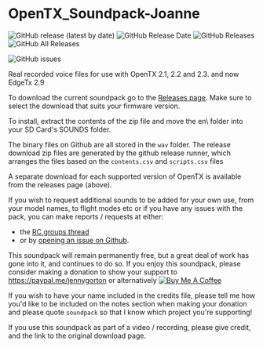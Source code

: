 # OpenTX_Soundpack-Joanne
![GitHub release (latest by date)](https://img.shields.io/github/v/release/pinkywafer/OpenTX_soundpack-Joanne)
![GitHub Release Date](https://img.shields.io/github/release-date/pinkywafer/OpenTX_soundpack-Joanne)
![GitHub Releases](https://img.shields.io/github/downloads/pinkywafer/OpenTX_soundpack-Joanne/latest/total)
![GitHub All Releases](https://img.shields.io/github/downloads/pinkywafer/OpenTX_soundpack-Joanne/total)

![GitHub issues](https://img.shields.io/github/issues/pinkywafer/OpenTX_soundpack-Joanne)

Real recorded voice files for use with OpenTX 2.1, 2.2 and 2.3. and now EdgeTx 2.9

To download the current soundpack go to the
[Releases page](https://github.com/pinkywafer/OpenTX_soundpack-Joanne/releases).
Make sure to select the download that suits your firmware version.

To install, extract the contents of the zip file and move the en\ folder into your SD Card's SOUNDS folder.

The binary files on Github are all stored in the `wav` folder.
The release download zip files are generated by the github release runner, which arranges the files based on the `contents.csv` and `scripts.csv` files

A separate download for each supported version of OpenTX is available from the releases page (above).

If you wish to request additional sounds to be added for your own use, from your model names, to flight modes etc
or if you have any issues with the pack, you can make reports / requests at either:
* the [RC groups thread](https://www.rcgroups.com/forums/showthread.php?2888433-OpenTX-Soundpack-Joanne)
* or by [opening an issue on Github](https://github.com/pinkywafer/OpenTX_soundpack-Joanne/issues).

This soundpack will remain permanently free, but a great deal of work has gone into it, and continues to do so.
If you enjoy this soundpack, please consider making a donation to show your support to https://paypal.me/jennygorton or alternatively [<a href="https://www.buymeacoffee.com/V3q9id4" target="_blank"><img src="https://www.buymeacoffee.com/assets/img/custom_images/purple_img.png" alt="Buy Me A Coffee" style="height: auto !important;width: auto !important;" ></a>](https://www.buymeacoffee.com/V3q9id4)

If you wish to have your name included in the credits file, please tell me how you'd like to be included on the notes section when making your donation and please quote `soundpack` so that I know which project you're supporting!

If you use this soundpack as part of a video / recording, please give credit, and the link to the original download page.
